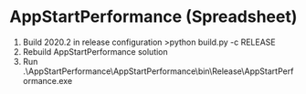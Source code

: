 # AppStartPerformance (Spreadsheet)

1) Build 2020.2 in release configuration >python build.py -c RELEASE
2) Rebuild AppStartPerformance solution
3) Run .\AppStartPerformance\AppStartPerformance\bin\Release\AppStartPerformance.exe
